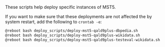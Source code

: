 These scripts help deploy specific instances of MST5.

If you want to make sure that these deployments are not affected the by system restart, add the following to `crontab -e`:

```bash
@reboot bash deploy_scripts/deploy-mst5-qald9plus-dbpedia.sh
@reboot bash deploy_scripts/deploy-mst5-qald9plus-wikidata.sh
@reboot bash deploy_scripts/deploy-mst5-qald9plus-testeval-wikidata.sh
```